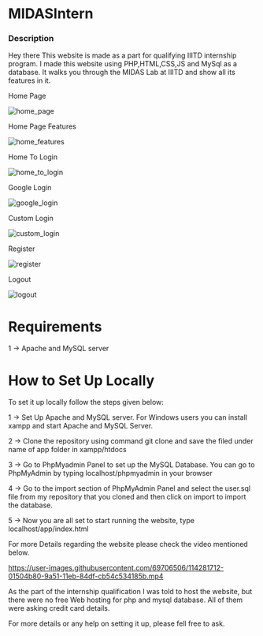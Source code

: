 # MIDASIntern

### Description

Hey there This website is made as a part for qualifying IIITD internship program. I made this website using PHP,HTML,CSS,JS and MySql as a database. It walks you through the MIDAS Lab at IIITD and show all its features in it.

Home Page

![home_page](https://user-images.githubusercontent.com/69706506/114283458-ed114c00-9a5a-11eb-9050-ecaeb19ea74a.gif)

Home Page Features

![home_features](https://user-images.githubusercontent.com/69706506/114283482-0c0fde00-9a5b-11eb-85fd-6d5caa8544e6.gif)

Home To Login

![home_to_login](https://user-images.githubusercontent.com/69706506/114283513-2cd83380-9a5b-11eb-9f3d-9aa6f51e9eec.gif)

Google Login

![google_login](https://user-images.githubusercontent.com/69706506/114283524-395c8c00-9a5b-11eb-95ce-5c7ba961ae43.gif)

Custom Login

![custom_login](https://user-images.githubusercontent.com/69706506/114283538-47aaa800-9a5b-11eb-8244-ddba1f220262.gif)

Register

![register](https://user-images.githubusercontent.com/69706506/114283552-5c873b80-9a5b-11eb-9091-3f8b3487d312.gif)

Logout

![logout](https://user-images.githubusercontent.com/69706506/114283561-69a42a80-9a5b-11eb-8c26-9edde7d8a45a.gif)

# Requirements

1 -> Apache and MySQL server

# How to Set Up Locally

To set it up locally follow the steps given below:

1 -> Set Up Apache and MySQL server. For Windows users you can install xampp and start Apache and MySQL Server.

2 -> Clone the repository using command git clone and save the filed under name of app folder in xampp/htdocs

3 -> Go to PhpMyadmin Panel to set up the MySQL Database. You can go to PhpMyAdmin by typing localhost/phpmyadmin in your browser

4 -> Go to the import section of PhpMyAdmin Panel and select the user.sql file from my repository that you cloned and then click on import to import the database.

5 -> Now you are all set to start running the website, type localhost/app/index.html

For more Details regarding the website please check the video mentioned below.

https://user-images.githubusercontent.com/69706506/114281712-01504b80-9a51-11eb-84df-cb54c534185b.mp4

As the part of the internship qualification I was told to host the website, but there were no free Web hosting for php and mysql database. All of them were asking credit card details.

For more details or any help on setting it up, please fell free to ask.
